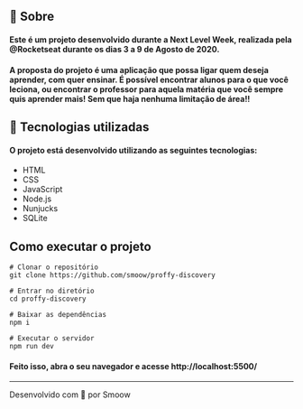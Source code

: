 ## 📖 Sobre

#### Este é um projeto desenvolvido durante a Next Level Week, realizada pela @Rocketseat durante os dias 3 a 9 de Agosto de 2020.

#### A proposta do projeto é uma aplicação que possa ligar quem deseja aprender, com quer ensinar. É possível encontrar alunos para o que você leciona, ou encontrar o professor para aquela matéria que você sempre quis aprender mais! Sem que haja nenhuma limitação de área!!

## 🚀 Tecnologias utilizadas

#### O projeto está desenvolvido utilizando as seguintes tecnologias:

- HTML
- CSS
- JavaScript
- Node.js
- Nunjucks
- SQLite

## Como executar o projeto

```
# Clonar o repositório
git clone https://github.com/smoow/proffy-discovery

# Entrar no diretório
cd proffy-discovery

# Baixar as dependências
npm i

# Executar o servidor
npm run dev
```

#### Feito isso, abra o seu navegador e acesse http://localhost:5500/

--------------------

Desenvolvido com 💜 por Smoow